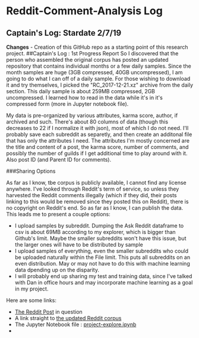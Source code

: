 # Reddit-Comment-Analysis Log
## Captain's Log: Stardate 2/7/19
__Changes__ -
Creation of this GitHub repo as a starting point of this research project.
##Captain's Log : 1st Progress Report
So I discovered that the person who assembled the original corpus has posted an updated repository that contains individual months or a few daily samples. Since the month samples are huge (3GB compressed, 40GB uncompressed), I am going to do what I can off of a daily sample. For those wishing to download it and try themselves, I picked the "RC_2017-12-21.xz" archive from the daily section. This daily sample is about 259MB compressed, 2GB uncompressed. I learned how to read in the data while it's in it's compressed form (more in Jupyter notebook file).

My data is pre-organized by various attributes, karma score, author, if archived and such. There's about 80 columns of data (though this decreases to 22 if I normalize it with json), most of which I do not need. I'll probably save each subreddit as separetly, and then create an additonal file that has only the attributes I need. The attributes I'm mostly concerned are the title and content of a post, the karma score, number of comments, and possibly the number of guilds if I get additional time to play around with it. Also post ID (and Parent ID for comments).

###Sharing Options

As far as I know, tbe corpus is publicly available, I cannot find any license anywhere. I've looked through Reddit's term of service, so unless they harvested the Reddit comments illegally (which if they did, their posts linking to this would be removed since they posted this on Reddit), there is no copyright on Reddit's end. So as far as I know, I can publish the data. This leads me to present a couple options:

* I upload samples by subreddit. Dumping the Ask Reddit dataframe to csv is about 69MB according to my explorer, which is bigger than Github's limit. Maybe the smaller subreddits won't have this issue, but the larger ones will have to be distributed by sample
* I upload samples of everything, even the smaller subreddits who could be uploaded naturally within the File limit. This puts all subreddits on an even distribution. May or may not have to do this with machine learning data dpending up on the disparity.
* I will probably end up sharing my test and training data, since I've talked with Dan in office hours and may incorporate machine learning as a goal in my project.



Here are some links:  

* [The Reddit Post](https://www.reddit.com/r/datasets/comments/8aen5g/update_for_the_reddit_corpus/) in question
* A link straight to [the updated Reddit corpus](https://files.pushshift.io/reddit/)
* The Jupyter Notebook file : [project-explore.ipynb](project-explore.ipynb)
* 